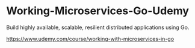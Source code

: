 Working-Microservices-Go-Udemy
==============================

Build highly available, scalable, resilient distributed applications using Go.

https://www.udemy.com/course/working-with-microservices-in-go
